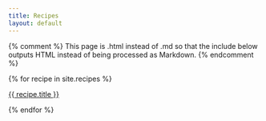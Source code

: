 ```yaml
---
title: Recipes
layout: default
---
```

{% comment %}
  This page is .html instead of .md so that the include below outputs
  HTML instead of being processed as Markdown.
{% endcomment %}

{% for recipe in site.recipes %}
  <p><a href="{{ recipe.url }}">{{ recipe.title }}</a></p>
{% endfor %}